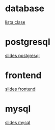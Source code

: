 # database

[lista clase](https://docs.google.com/spreadsheets/d/1-YGXu992ph60410yu5FXwAI4LdmV9AM2lJ7YHmDs0nU/edit?usp=sharing)

# postgresql
[slides postgresql](https://docs.google.com/presentation/d/10Qil3hSxYLtOMO1_q9PJ_gXzB3feRtvKN2zB24PKB90/edit?usp=sharing)

# frontend
[slides frontend](https://docs.google.com/presentation/d/1NA_v4bnxVR78789okk6yJDuziMb9V5_wbS6ke93m-T8/edit?usp=sharing)

# mysql
[slides mysql](https://docs.google.com/presentation/d/1qNwbdtJOeVCEhb-0b2P522h1lKBIZQuXF7wKR0AF7RY/edit?usp=sharing)
